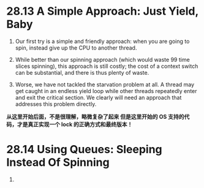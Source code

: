 # 28.13 A Simple Approach: Just Yield, Baby
1. Our first try is a simple and friendly approach: when you are going to spin, instead give up the CPU to another thread.

2.  While better than our spinning approach (which would waste 99 time slices spinning), this approach is still costly; the cost of a context switch can be substantial, and there is thus plenty of waste.

3. Worse, we have not tackled the starvation problem at all. A thread may get caught in an endless yield loop while other threads repeatedly enter and exit the critical section. We clearly will need an approach that addresses this problem directly.



**从这里开始后面，不是很理解，略微复杂了起来
但是这里开始的 OS 支持的代码，才是真正实现一个 lock 的正确方式和最终版本！**
# 28.14 Using Queues: Sleeping Instead Of Spinning
1. 









